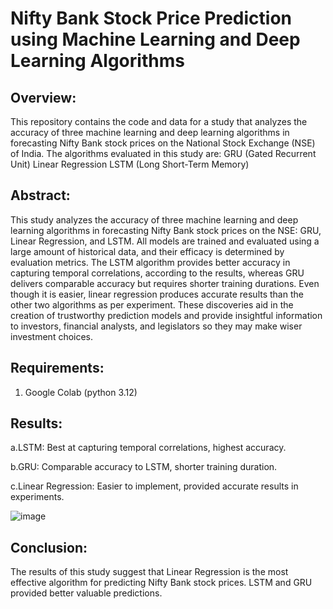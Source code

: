 # Nifty Bank Stock Price Prediction using Machine Learning and Deep Learning Algorithms

## Overview:

This repository contains the code and data for a study that analyzes the accuracy of three machine learning and deep learning algorithms in forecasting Nifty Bank stock prices on the National Stock Exchange (NSE) of India. The algorithms evaluated in this study are:
GRU (Gated Recurrent Unit)
Linear Regression
LSTM (Long Short-Term Memory)


## Abstract:

This study analyzes the accuracy of three machine learning and deep learning algorithms in forecasting Nifty Bank stock prices on the NSE: GRU, Linear Regression, and LSTM. All models are trained and evaluated using a large amount of historical data, and their efficacy is determined by evaluation metrics. The LSTM algorithm provides better accuracy in capturing temporal correlations, according to the results, whereas GRU delivers comparable accuracy but requires shorter training durations. Even though it is easier, linear regression produces accurate results than the other two algorithms as per experiment. These discoveries aid in the creation of trustworthy prediction models and provide insightful information to investors, financial analysts, and legislators so they may make wiser investment choices.

## Requirements:

1. Google Colab (python 3.12)

## Results:

a.LSTM: Best at capturing temporal correlations, highest accuracy.

b.GRU: Comparable accuracy to LSTM, shorter training duration.

c.Linear Regression: Easier to implement, provided accurate results in experiments.

![image](https://github.com/user-attachments/assets/e353bc2b-c92c-41e0-bef5-486a863f533f)



## Conclusion:

The results of this study suggest that Linear Regression is the most effective algorithm for predicting Nifty Bank stock prices. LSTM and GRU provided better valuable predictions.
